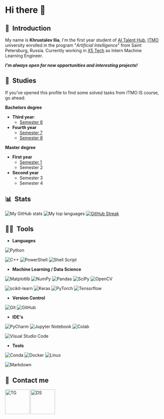 # Hi there 👋

## 🤗 &nbsp;Introduction

My name is **Khrustalev Ilia**, I'm the first year student of [AI Talent Hub](https://ai.itmo.ru/), [ITMO](https://en.itmo.ru/en/) university enrolled in the program "_Artificial Intelligence_" from Saint Petersburg, Russia. Currently working in [X5 Tech](https://x5-tech.ru/) as Intern Machine Learning Engineer.

**_I'm always open for new opportunities and interesting projects!_**

## 📝&nbsp; Studies 

If you've opened this profile to find some solved tasks from ITMO IS course, go ahead:

**Bachelors degree**

* **Third year**:
    - [Semester 6](https://github.com/khrstln/6_semester)
* **Fourth year**
    - [Semester 7](https://github.com/khrstln/7_semester)
    - [Semester 8](https://github.com/khrstln/8_semester)

**Master degree**

* **First year**
  - [Semester 1](https://github.com/khrstln/AITH_semester_1)
  - Semester 2
* **Second year**
  - Semester 3
  - Semester 4

## 📊 &nbsp;Stats

![My GitHub stats](https://github-readme-stats.vercel.app/api?username=khrstln&show_icons=true&card_width=495&theme=dracula)
![My top languages](https://github-readme-stats.vercel.app/api/top-langs/?username=khrstln&layout=compact&count_private=true&langs_count=10&card_width=495&theme=dracula)
[![GitHub Streak](https://github-readme-streak-stats-two-delta.vercel.app?user=khrstln&theme=dracula)](https://git.io/streak-stats)

## 👨‍💻 &nbsp;Tools

- **Languages**

![Python](https://img.shields.io/badge/python-3670A0?style=for-the-badge&logo=python&logoColor=ffdd54)

![C++](https://img.shields.io/badge/C%2B%2B-00599C?style=for-the-badge&logo=c%2B%2B&logoColor=white)
![PowerShell](https://img.shields.io/badge/PowerShell-%235391FE.svg?style=for-the-badge&logo=powershell&logoColor=white)
![Shell Script](https://img.shields.io/badge/shell_script-%23121011.svg?style=for-the-badge&logo=gnu-bash&logoColor=white)

- **Machine Learning / Data Science**

![Matplotlib](https://img.shields.io/badge/Matplotlib-%23ffffff.svg?style=for-the-badge&logo=Matplotlib&logoColor=black)
![NumPy](https://img.shields.io/badge/numpy-%23013243.svg?style=for-the-badge&logo=numpy&logoColor=white)
![Pandas](https://img.shields.io/badge/pandas-%23150458.svg?style=for-the-badge&logo=pandas&logoColor=white)
![SciPy](https://img.shields.io/badge/SciPy-%230C55A5.svg?style=for-the-badge&logo=scipy&logoColor=%white)
![OpenCV](https://img.shields.io/badge/OpenCV-27338e?style=for-the-badge&logo=OpenCV&logoColor=white)

![scikit-learn](https://img.shields.io/badge/scikit--learn-%23F7931E.svg?style=for-the-badge&logo=scikit-learn&logoColor=white)
![Keras](https://img.shields.io/badge/Keras-FF0000?style=for-the-badge&logo=keras&logoColor=white)
![PyTorch](https://img.shields.io/badge/PyTorch-%23EE4C2C.svg?style=for-the-badge&logo=PyTorch&logoColor=white)
![Tensorflow](https://img.shields.io/badge/TensorFlow-FF6F00?style=for-the-badge&logo=tensorflow&logoColor=white)

- **Version Control**

![Git](https://img.shields.io/badge/git-%23F05033.svg?style=for-the-badge&logo=git&logoColor=white)
![GitHub](https://img.shields.io/badge/github-%23121011.svg?style=for-the-badge&logo=github&logoColor=white)

- **IDE's**

![PyCharm](https://img.shields.io/badge/pycharm-143?style=for-the-badge&logo=pycharm&logoColor=black&color=black&labelColor=green)
![Jupyter Notebook](https://img.shields.io/badge/jupyter-%23FA0F00.svg?style=for-the-badge&logo=jupyter&logoColor=white)
![Colab](https://img.shields.io/badge/Colab-F9AB00?style=for-the-badge&logo=googlecolab&color=525252)

![Visual Studio Code](https://img.shields.io/badge/Visual%20Studio%20Code-0078d7.svg?style=for-the-badge&logo=visual-studio-code&logoColor=white)

- **Tools**

![Conda](https://img.shields.io/badge/conda-342B029.svg?&style=for-the-badge&logo=anaconda&logoColor=white)
![Docker](https://img.shields.io/badge/docker-%230db7ed.svg?style=for-the-badge&logo=docker&logoColor=white)
![Linux](https://img.shields.io/badge/Linux-FCC624?style=for-the-badge&logo=linux&logoColor=black)

![Markdown](https://img.shields.io/badge/markdown-%23000000.svg?style=for-the-badge&logo=markdown&logoColor=white)


## 📱&nbsp; Contact me
[<img align="left" alt="TG" width="80px" src="https://img.icons8.com/bubbles/200/null/telegram-app.png"/>][tg]
[<img align="left" alt="DS" width="80px" src="https://img.icons8.com/bubbles/200/null/discord.png"/>][ds]

[tg]: https://t.me/Khrstln
[ds]: https://discordapp.com/users/khrstln
